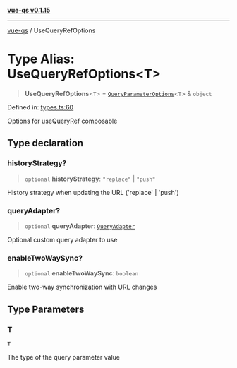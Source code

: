 [**vue-qs v0.1.15**](../README.md)

***

[vue-qs](../README.md) / UseQueryRefOptions

# Type Alias: UseQueryRefOptions\<T\>

> **UseQueryRefOptions**\<`T`\> = [`QueryParameterOptions`](QueryParameterOptions.md)\<`T`\> & `object`

Defined in: [types.ts:60](https://github.com/iamsomraj/vue-qs/blob/c6723d94881f5a2550faa61b4e51be4507991c23/src/types.ts#L60)

Options for useQueryRef composable

## Type declaration

### historyStrategy?

> `optional` **historyStrategy**: `"replace"` \| `"push"`

History strategy when updating the URL ('replace' | 'push')

### queryAdapter?

> `optional` **queryAdapter**: [`QueryAdapter`](QueryAdapter.md)

Optional custom query adapter to use

### enableTwoWaySync?

> `optional` **enableTwoWaySync**: `boolean`

Enable two-way synchronization with URL changes

## Type Parameters

### T

`T`

The type of the query parameter value
